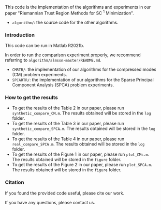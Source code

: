 This code is the implementation of the algorithms and experiments in our paper "Riemannian Trust Region Methods for SC $^1$ Minimization".

* `algorithm/`: the source code for the other algorithms.

### Introduction
This code can be run in Matlab R2021b. 

In order to run the comparison experiment properly, we recommend referring to `algorithm/almssn-master/README.md`.

* `CMRTR/`: the implementation of our algorithms for the compressed modes (CM) problem experiments.
* `SPCARTR/`: the implementation of our algorithms for the  Sparse Principal Component Analysis (SPCA) problem experiments.

### How to get the results
* To get the results of the Table 2 in our paper, please run `synthetic_compare_CM.m`. The results obtained will be stored in the `log` folder.
* To get the results of the Table 3 in our paper, please run `synthetic_compare_SPCA.m`. The results obtained will be stored in the `log` folder.
* To get the results of the Table 4 in our paper, please run `real_compare_SPCA.m`. The results obtained will be stored in the `log` folder.
* To get the results of the Figure 1 in our paper, please run `plot_CMs.m`. The results obtained will be stored in the `figure` folder.
* To get the results of the Figure 2 in our paper, please run `plot_SPCA.m`. The results obtained will be stored in the `figure` folder.

### Citation
If you found the provided code useful, please cite our work.

If you have any questions, please contact us.
